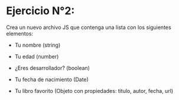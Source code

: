 # Ejercicio N°2:

Crea un nuevo archivo JS que contenga una lista con los siguientes elementos:

- Tu nombre (string)

- Tu edad (number)

- ¿Eres desarrollador? (boolean)

- Tu fecha de nacimiento (Date)

- Tu libro favorito (Objeto con propiedades: titulo, autor, fecha, url)
